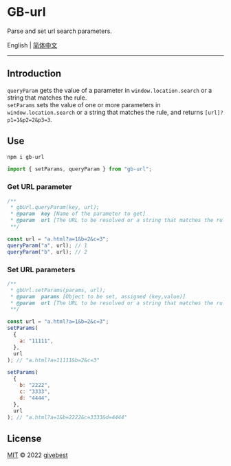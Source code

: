 # GB-url

Parse and set url search parameters.

English | [简体中文](./README.zh-CN.md)

---

## Introduction

`queryParam` gets the value of a parameter in `window.location.search` or a string that matches the rule.  
`setParams` sets the value of one or more parameters in `window.location.search` or a string that matches the rule, and returns `[url]?p1=1&p2=2&p3=3`.

## Use

```bash
npm i gb-url
```

```js
import { setParams, queryParam } from "gb-url";
```

### Get URL parameter

```javascript
/**
 * gbUrl.queryParam(key, url);
 * @param  key [Name of the parameter to get]
 * @param  url [The URL to be resolved or a string that matches the rule, default is window.location.href]
 **/

const url = "a.html?a=1&b=2&c=3";
queryParam("a", url); // 1
queryParam("b", url); // 2
```

### Set URL parameters

```javascript
/**
 * gbUrl.setParams(params, url);
 * @param  params [Object to be set, assigned (key,value)]
 * @param  url [The URL to be resolved or a string that matches the rule, default is window.location.href]
 **/

const url = "a.html?a=1&b=2&c=3";
setParams(
  {
    a: "11111",
  },
  url
); // "a.html?a=11111&b=2&c=3"

setParams(
  {
    b: "2222",
    c: "3333",
    d: "4444",
  },
  url
); // "a.html?a=1&b=2222&c=3333&d=4444"
```

## License

[MIT](./LICENSE) © 2022 [givebest](https://github.com/givebest)
